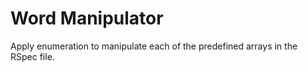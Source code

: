 # Word Manipulator
Apply enumeration to manipulate each of the predefined arrays in the RSpec file. 